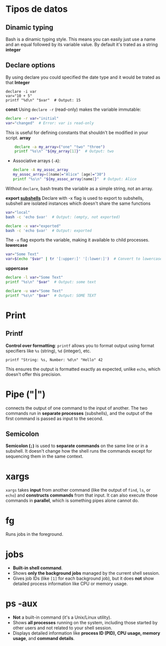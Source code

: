 # Tipos de datos
## Dinamic typing
Bash is a dinamic typing style. This means you can easily just use a name and an equal followed by its variable value. By default it's trated as a string
**integer**
## Declare options
By using declare you could specified the date type and it would be trated as that
**Integer**
```
declare -i var
var="10 + 5"
printf "%d\n" "$var"  # Output: 15
```
**const**
Using `declare -r` (read-only) makes the variable immutable:
   ```bash
   declare -r var="initial"
   var="changed"  # Error: var is read-only
   ```
   This is useful for defining constants that shouldn't be modified in your script.
**array**
```bash
	declare -a my_array=("one" "two" "three")
    printf "%s\n" "${my_array[1]}"  # Output: two
```
   - Associative arrays (`-A`):
     ```bash
     declare -A my_assoc_array
     my_assoc_array=([name]="Alice" [age]="30")
     printf "%s\n" "${my_assoc_array[name]}"  # Output: Alice
     ```
   Without `declare`, bash treats the variable as a simple string, not an array.

**export [subshells](https://www.geeksforgeeks.org/shell-scripting-subshell/)**
Declare with -x flag is used to export to subshells, subshell are isolated instances which doesn't share the same functions
   ```bash
   var="local"
   bash -c 'echo $var'  # Output: (empty, not exported)

   declare -x var="exported"
   bash -c 'echo $var'  # Output: exported
   ```
   The `-x` flag exports the variable, making it available to child processes.
**lowercase**
   ```bash
   var="Some Text"
   var=$(echo "$var" | tr '[:upper:]' '[:lower:]')  # Convert to lowercase
   ```
**uppercase**
   ```bash
   declare -l var="Some Text"
   printf "%s\n" "$var"  # Output: some text

   declare -u var="Some Text"
   printf "%s\n" "$var"  # Output: SOME TEXT
   ```

# Print
## Printf
**Control over formatting**: `printf` allows you to format output using format specifiers like `%s` (string), `%d` (integer), etc.
```
printf "String: %s, Number: %d\n" "Hello" 42
```
This ensures the output is formatted exactly as expected, unlike `echo`, which doesn't offer this precision.

# Pipe ("|")
connects the output of one command to the input of another. The two commands run in **separate processes** (subshells), and the output of the first command is passed as input to the second.
## Semicolon 
**Semicolon (`;`)** is used to **separate commands** on the same line or in a subshell. It doesn't change how the shell runs the commands except for sequencing them in the same context.
# xargs
`xargs` takes **input** from another command (like the output of `find`, `ls`, or `echo`) and **constructs commands** from that input. It can also execute those commands in **parallel**, which is something pipes alone cannot do.
# fg
Runs jobs in the foreground.

# jobs
- **Built-in shell command**.
- Shows **only the background jobs** managed by the current shell session.
- Gives job IDs (like `[1]` for each background job), but it does **not** show detailed process information like CPU or memory usage.
# ps -aux
- **Not** a built-in command (it's a Unix/Linux utility).
- Shows **all processes** running on the system, including those started by other users and not related to your shell session.
- Displays detailed information like **process ID (PID), CPU usage, memory usage**, and **command details**.